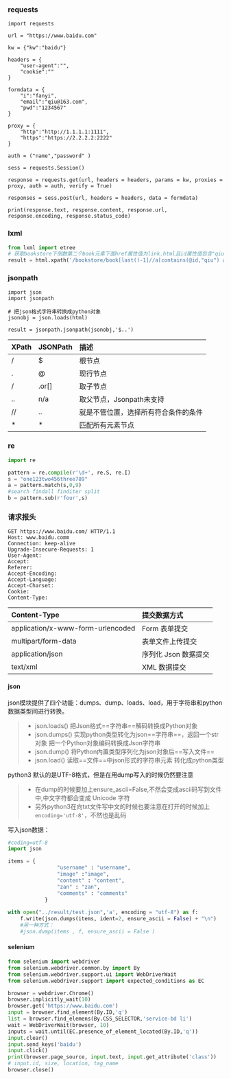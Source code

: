### requests
```pthon
import requests

url = "https://www.baidu.com"

kw = {"kw":"baidu"}

headers = {
    "user-agent":"",
    "cookie":""
}

formdata = {
    "i":"fanyi",
    "email":"qiu@163.com",
    "pwd":"1234567" 
}

proxy = {
    "http":"http://1.1.1.1:1111",
    "https":"https://2.2.2.2:2222" 
}

auth = ("name","password" )

sess = requests.Session()

response = requests.get(url, headers = headers, params = kw, proxies = proxy, auth = auth, verify = True)

responses = sess.post(url, headers = headers, data = formdata)

print(response.text, response.content, response.url, response.encoding, response.status_code)
```

### lxml 
```python
from lxml import etree
# 获取bookstore下倒数第二个book元素下面href属性值为link.html且id属性值包含"qiu"的a标签,a/@href 获取href属性值
result = html.xpath('/bookstore/book[last()-1]//a[contains(@id,"qiu") and @href = "link.html"]')[0].text

```

### jsonpath
```
import json
import jsonpath

# 把json格式字符串转换成python对象
jsonobj = json.loads(html)

result = jsonpath.jsonpath(jsonobj,'$..')
```

XPath	|JSONPath	| 描述
:-      | :-        | :-
/	    |$	        | 根节点
.	    |@	        | 现行节点
/	    |.or[]	    | 取子节点
..	    |n/a	    | 取父节点，Jsonpath未支持
//	    |..	        | 就是不管位置，选择所有符合条件的条件
*	    |*	        | 匹配所有元素节点


### re
```python
import re

pattern = re.compile(r'\d+', re.S, re.I)
s = "one123two456three789"
a = pattern.match(s,0,9)
#search findall finditer split
b = pattern.sub(r'four',s)
```
### 请求报头
```
GET https://www.baidu.com/ HTTP/1.1
Host: www.baidu.comm
Connection: keep-alive
Upgrade-Insecure-Requests: 1
User-Agent: 
Accept:
Referer:
Accept-Encoding:
Accept-Language:
Accept-Charset:
Cookie:
Content-Type:
```
Content-Type   | 	提交数据方式
:-  | :-
application/x-www-form-urlencoded   |	Form 表单提交
multipart/form-data   |	表单文件上传提交
application/json   |	序列化 Json 数据提交
text/xml   |	XML 数据提交

#### json

json模块提供了四个功能：dumps、dump、loads、load，用于字符串和python数据类型间进行转换。
>- json.loads() 把Json格式==字符串==解码转换成Python对象
>- json.dumps() 实现python类型转化为json==字符串==，返回一个str对象 把一个Python对象编码转换成Json字符串
>- json.dump()  将Python内置类型序列化为json对象后==写入文件==
>- json.load()  读取==文件==中json形式的字符串元素 转化成python类型

python3 默认的是UTF-8格式，但是在用dump写入的时候仍然要注意
>- 在dump的时候要加上ensure_ascii=False,不然会变成ascii码写到文件中,中文字符都会变成 Unicode 字符
>- 另外python3在向txt文件写中文的时候也要注意在打开的时候加上```encoding='utf-8'```，不然也是乱码

写入json数据：
```python
#coding=utf-8
import json

items = {
				"username" : "username",
				"image" :"image",
				"content" : "content",
				"zan" : "zan",
				"comments" : "comments"
			}
			
with open("../result/test.json",'a', encoding = "utf-8") as f:
	f.write(json.dumps(items, ident=2, ensure_ascii = False) + "\n")
    #另一种方式：
    #json.dump(items , f, ensure_ascii = False )
```

#### selenium

```python
from selenium import webdriver
from selenium.webdriver.common.by import By
from selenium.webdriver.support.ui import WebDriverWait
from selenium.webdriver.support import expected_conditions as EC

browser = webdriver.Chrome()
browser.implicitly_wait(10)
browser.get('https://www.baidu.com')
input = browser.find_element(By.ID,'q')
list = browser.find_elemens(By.CSS_SELECTOR,'service-bd li')
wait = WebDriverWait(browser, 10)
inputs = wait.until(EC.presence_of_element_located(By.ID,'q'))
input.clear()
input.send_keys('baidu')
input.click()
print(browser.page_source, input.text, input.get_attribute('class'))
# input.id, size, location, tag_name
browser.close()
```